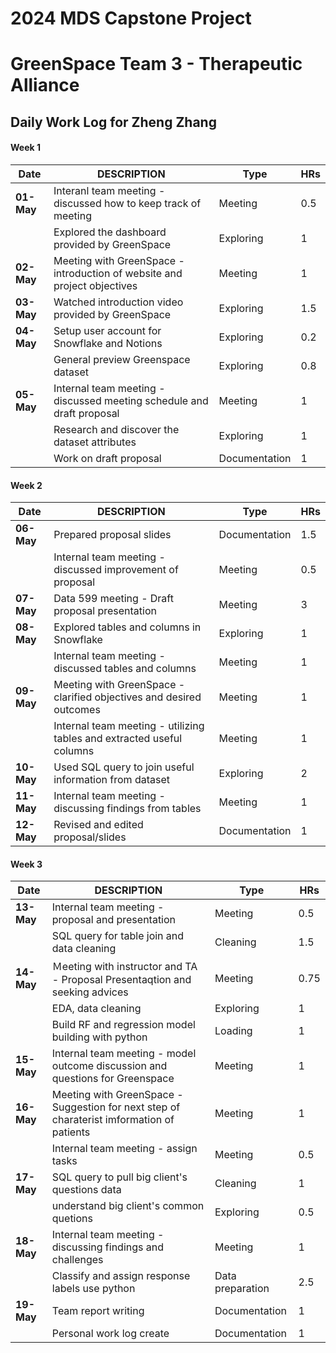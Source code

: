 # 2024 MDS Capstone Project 
# GreenSpace Team 3 - Therapeutic Alliance

## Daily Work Log for Zheng Zhang


#### Week 1 

| Date       | DESCRIPTION                                                             | Type          | HRs  |
|------------|--------------------------------------------------------------------------|---------------|------|
| **01-May** | Interanl team meeting - discussed how to keep track of meeting            | Meeting       | 0.5  |
|            | Explored the dashboard provided by GreenSpace                            | Exploring     | 1    |
| **02-May** | Meeting with GreenSpace - introduction of website and project objectives | Meeting       | 1    |
| **03-May** | Watched introduction video provided by GreenSpace                        | Exploring     | 1.5  |
| **04-May** | Setup user account for Snowflake and Notions                             | Exploring     | 0.2  |
|            | General preview Greenspace dataset                                       | Exploring     | 0.8  |
| **05-May** | Internal team meeting - discussed meeting schedule and draft proposal    | Meeting       | 1    |
|            | Research and discover the dataset attributes                             | Exploring     | 1    |
|            | Work on draft proposal                                                   | Documentation | 1    |


#### Week 2
| Date       | DESCRIPTION                                                             | Type          | HRs  |
|------------|--------------------------------------------------------------------------|---------------|------|
| **06-May** | Prepared proposal slides                                                 | Documentation | 1.5  |
|            | Internal team meeting - discussed improvement of proposal                | Meeting       | 0.5  |
| **07-May** | Data 599 meeting - Draft proposal presentation                           | Meeting       | 3    |
| **08-May** | Explored tables and columns in Snowflake                                 | Exploring     | 1    |
|            | Internal team meeting - discussed tables and columns                     | Meeting       | 1    |
| **09-May** | Meeting with GreenSpace - clarified objectives and desired outcomes      | Meeting       | 1    |
|            | Internal team meeting - utilizing tables and extracted useful columns    | Meeting       | 1    |
| **10-May** | Used SQL query to join useful information from dataset                   | Exploring     | 2    |
| **11-May** | Internal team meeting - discussing findings from tables                  | Meeting       | 1    |
| **12-May** | Revised and edited proposal/slides                                       | Documentation | 1    |


#### Week 3
| Date       | DESCRIPTION                                                             | Type          | HRs  |
|------------|--------------------------------------------------------------------------|---------------|------|
| **13-May** | Internal team meeting - proposal and presentation                        | Meeting       | 0.5  |
|            | SQL query for table join and data cleaning                               | Cleaning      | 1.5  |
| **14-May** | Ｍeeting with instructor and TA - Proposal Presentaqtion and seeking advices| Meeting    | 0.75 |
|            | EDA, data cleaning                                                       | Exploring     | 1    |
|            | Build RF and regression model building with python                       | Loading       | 1    |
| **15-May** | Internal team meeting - model outcome discussion and questions for Greenspace| Meeting   | 1    |
| **16-May** | Meeting with GreenSpace - Suggestion for next step of charaterist imformation of patients| Meeting| 1    |
|            | Internal team meeting - assign tasks                                     | Meeting       | 0.5  |
| **17-May** | SQL query to pull big client's questions data                            | Cleaning      | 1    |
|            | understand big client's common quetions                                  | Exploring     | 0.5  |
| **18-May** | Internal team meeting - discussing findings and challenges               | Meeting       | 1    |
|            | Classify and assign response labels use python                           | Data preparation| 2.5  |
| **19-May** | Team report writing                                                      | Documentation | 1    |
|            | Personal work log create                                                 | Documentation | 1    |